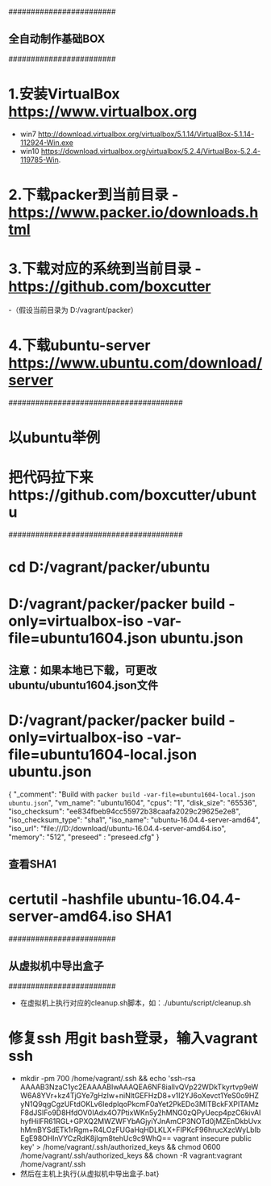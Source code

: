 ﻿########################
## 全自动制作基础BOX  ##
########################
# 1.安装VirtualBox https://www.virtualbox.org
- win7 http://download.virtualbox.org/virtualbox/5.1.14/VirtualBox-5.1.14-112924-Win.exe
- win10 https://download.virtualbox.org/virtualbox/5.2.4/VirtualBox-5.2.4-119785-Win.
# 2.下载packer到当前目录 - https://www.packer.io/downloads.html
# 3.下载对应的系统到当前目录 - https://github.com/boxcutter
-（假设当前目录为 D:/vagrant/packer）
# 4.下载ubuntu-server https://www.ubuntu.com/download/server

#######################################
# 以ubuntu举例
# 把代码拉下来https://github.com/boxcutter/ubuntu
#######################################
# cd D:/vagrant/packer/ubuntu
# D:/vagrant/packer/packer build -only=virtualbox-iso -var-file=ubuntu1604.json ubuntu.json


## 注意：如果本地已下载，可更改ubuntu/ubuntu1604.json文件
# D:/vagrant/packer/packer build -only=virtualbox-iso -var-file=ubuntu1604-local.json ubuntu.json
{
  "_comment": "Build with `packer build -var-file=ubuntu1604-local.json ubuntu.json`",
  "vm_name": "ubuntu1604",
  "cpus": "1",
  "disk_size": "65536",
  "iso_checksum": "ee834fbeb94cc55972b38caafa2029c29625e2e8",
  "iso_checksum_type": "sha1",
  "iso_name": "ubuntu-16.04.4-server-amd64",
  "iso_url": "file:///D:/download/ubuntu-16.04.4-server-amd64.iso",
  "memory": "512",
  "preseed" : "preseed.cfg"
}
## 查看SHA1
# certutil -hashfile ubuntu-16.04.4-server-amd64.iso SHA1


########################
## 从虚拟机中导出盒子 ##
########################
- 在虚拟机上执行对应的cleanup.sh脚本，如：./ubuntu/script/cleanup.sh
# 修复ssh 用git bash登录，输入vagrant ssh
- mkdir -pm 700 /home/vagrant/.ssh && echo 'ssh-rsa AAAAB3NzaC1yc2EAAAABIwAAAQEA6NF8iallvQVp22WDkTkyrtvp9eWW6A8YVr+kz4TjGYe7gHzIw+niNltGEFHzD8+v1I2YJ6oXevct1YeS0o9HZyN1Q9qgCgzUFtdOKLv6IedplqoPkcmF0aYet2PkEDo3MlTBckFXPITAMzF8dJSIFo9D8HfdOV0IAdx4O7PtixWKn5y2hMNG0zQPyUecp4pzC6kivAIhyfHilFR61RGL+GPXQ2MWZWFYbAGjyiYJnAmCP3NOTd0jMZEnDkbUvxhMmBYSdETk1rRgm+R4LOzFUGaHqHDLKLX+FIPKcF96hrucXzcWyLbIbEgE98OHlnVYCzRdK8jlqm8tehUc9c9WhQ== vagrant insecure public key' > /home/vagrant/.ssh/authorized_keys && chmod 0600 /home/vagrant/.ssh/authorized_keys && chown -R vagrant:vagrant /home/vagrant/.ssh
- 然后在主机上执行{从虚拟机中导出盒子.bat}

